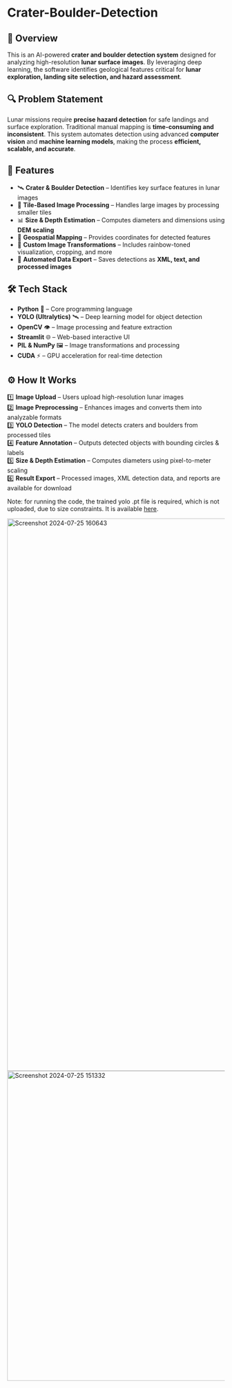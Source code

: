 # Crater-Boulder-Detection
 
## 📌 Overview  
This is an AI-powered **crater and boulder detection system** designed for analyzing high-resolution **lunar surface images**. By leveraging deep learning, the software identifies geological features critical for **lunar exploration, landing site selection, and hazard assessment**.  

## 🔍 Problem Statement  
Lunar missions require **precise hazard detection** for safe landings and surface exploration. Traditional manual mapping is **time-consuming and inconsistent**. This system automates detection using advanced **computer vision** and **machine learning models**, making the process **efficient, scalable, and accurate**.  

## 🚀 Features  
- 🛰 **Crater & Boulder Detection** – Identifies key surface features in lunar images  
- 🔄 **Tile-Based Image Processing** – Handles large images by processing smaller tiles  
- 📊 **Size & Depth Estimation** – Computes diameters and dimensions using **DEM scaling**  
- 📍 **Geospatial Mapping** – Provides coordinates for detected features  
- 🎨 **Custom Image Transformations** – Includes rainbow-toned visualization, cropping, and more  
- 📂 **Automated Data Export** – Saves detections as **XML, text, and processed images**  

## 🛠 Tech Stack  
- **Python** 🐍 – Core programming language  
- **YOLO (Ultralytics)** 🛰 – Deep learning model for object detection  
- **OpenCV** 👁 – Image processing and feature extraction  
- **Streamlit** 🌐 – Web-based interactive UI  
- **PIL & NumPy** 🖼 – Image transformations and processing  
- **CUDA** ⚡ – GPU acceleration for real-time detection  

## ⚙️ How It Works  
1️⃣ **Image Upload** – Users upload high-resolution lunar images  
2️⃣ **Image Preprocessing** – Enhances images and converts them into analyzable formats  
3️⃣ **YOLO Detection** – The model detects craters and boulders from processed tiles  
4️⃣ **Feature Annotation** – Outputs detected objects with bounding circles & labels  
5️⃣ **Size & Depth Estimation** – Computes diameters using pixel-to-meter scaling  
6️⃣ **Result Export** – Processed images, XML detection data, and reports are available for download  


Note: for running the code, the trained yolo .pt file is required, which is not uploaded, due to size constraints. It is available [here](https://drive.google.com/file/d/1LGhTr1WuqYC2eNBksiMvA9T_ptEQnFKf/view?usp=drive_link).



<img width="1280" alt="Screenshot 2024-07-25 160643" src="https://github.com/user-attachments/assets/64da3b6a-6a93-4a6a-9456-e34c82466999" />


<img width="718" alt="Screenshot 2024-07-25 151332" src="https://github.com/user-attachments/assets/a3432359-208e-40eb-9f8e-ab1c51df493b" />




